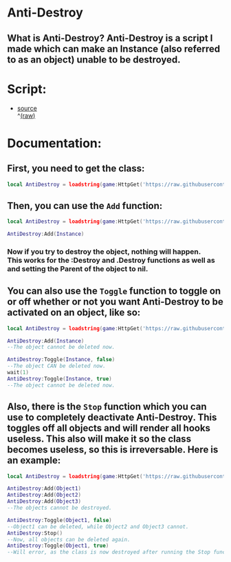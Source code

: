 # Anti-Destroy
## What is Anti-Destroy? Anti-Destroy is a script I made which can make an Instance (also referred to as an object) unable to be destroyed.

# Script:
- [source](/script/AntiDestroy.lua)<br>^[\(raw\)](https://raw.githubusercontent.com/TechHog8984/Anti-Destroy/main/script/AntiDestroy.lua)

# Documentation:

## First, you need to get the class:
```lua
local AntiDestroy = loadstring(game:HttpGet('https://raw.githubusercontent.com/TechHog8984/Anti-Destroy/main/script/AntiDestroy.lua'))()
```
## Then, you can use the ```Add``` function:
```lua
local AntiDestroy = loadstring(game:HttpGet('https://raw.githubusercontent.com/TechHog8984/Anti-Destroy/main/script/AntiDestroy.lua'))()

AntiDestroy:Add(Instance)
```
### Now if you try to destroy the object, nothing will happen.<br>This works for the :Destroy and .Destroy functions as well as and setting the Parent of the object to nil.

## You can also use the ```Toggle``` function to toggle on or off whether or not you want Anti-Destroy to be activated on an object, like so:
```lua
local AntiDestroy = loadstring(game:HttpGet('https://raw.githubusercontent.com/TechHog8984/Anti-Destroy/main/script/AntiDestroy.lua'))()

AntiDestroy:Add(Instance)
--The object cannot be deleted now.

AntiDestroy:Toggle(Instance, false)
--The object CAN be deleted now.
wait(1)
AntiDestroy:Toggle(Instance, true)
--The object cannot be deleted now.
```

## Also, there is the ```Stop``` function which you can use to completely deactivate Anti-Destroy. This toggles off all objects and will render all hooks useless. This also will make it so the class becomes useless, so this is irreversable. Here is an example:
```lua
local AntiDestroy = loadstring(game:HttpGet('https://raw.githubusercontent.com/TechHog8984/Anti-Destroy/main/script/AntiDestroy.lua'))()

AntiDestroy:Add(Object1)
AntiDestroy:Add(Object2)
AntiDestroy:Add(Object3)
--The objects cannot be destroyed.

AntiDestroy:Toggle(Object1, false)
--Object1 can be deleted, while Object2 and Object3 cannot.
AntiDestroy:Stop()
--Now, all objects can be deleted again.
AntiDestroy:Toggle(Object1, true)
--Will error, as the class is now destroyed after running the Stop function.
```
